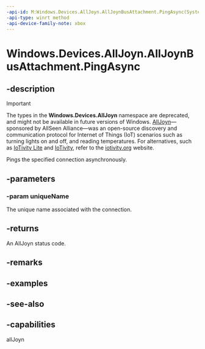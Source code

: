 ```yaml
---
-api-id: M:Windows.Devices.AllJoyn.AllJoynBusAttachment.PingAsync(System.String)
-api-type: winrt method
-api-device-family-note: xbox
---
```


<!-- Method syntax
public Windows.Foundation.IAsyncOperation<int> PingAsync(System.String uniqueName)
-->

# Windows.Devices.AllJoyn.AllJoynBusAttachment.PingAsync

## -description

> [!IMPORTANT]
> The types in the **Windows.Devices.AllJoyn** namespace are deprecated, and might not be available in future versions of Windows. [AllJoyn](https://openconnectivity.org/technology/reference-implementation/alljoyn/)&mdash;sponsored by AllSeen Alliance&mdash;was an open-source discovery and communication protocol for Internet of Things (IoT) scenarios such as turning lights on and off, and reading temperatures. For alternatives, such as [IoTivity Lite](https://github.com/iotivity/iotivity-lite) and [IoTivity](https://github.com/iotivity/iotivity), refer to the [iotivity.org](https://iotivity.org/) website.

Pings the specified connection asynchronously.

## -parameters
### -param uniqueName
The unique name associated with the connection.

## -returns
An AllJoyn status code.

## -remarks

## -examples

## -see-also


## -capabilities
allJoyn

